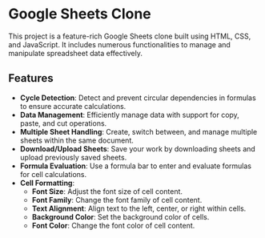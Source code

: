 # Google Sheets Clone

This project is a feature-rich Google Sheets clone built using HTML, CSS, and JavaScript. It includes numerous functionalities to manage and manipulate spreadsheet data effectively.

## Features

- **Cycle Detection**: Detect and prevent circular dependencies in formulas to ensure accurate calculations.
- **Data Management**: Efficiently manage data with support for copy, paste, and cut operations.
- **Multiple Sheet Handling**: Create, switch between, and manage multiple sheets within the same document.
- **Download/Upload Sheets**: Save your work by downloading sheets and upload previously saved sheets.
- **Formula Evaluation**: Use a formula bar to enter and evaluate formulas for cell calculations.
- **Cell Formatting**: 
  - **Font Size**: Adjust the font size of cell content.
  - **Font Family**: Change the font family of cell content.
  - **Text Alignment**: Align text to the left, center, or right within cells.
  - **Background Color**: Set the background color of cells.
  - **Font Color**: Change the font color of cell content.
